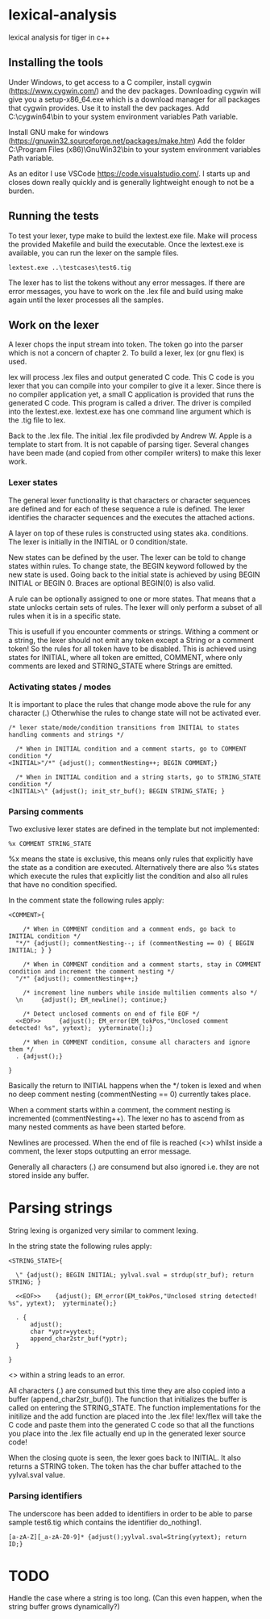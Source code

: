 # lexical-analysis
lexical analysis for tiger in c++

## Installing the tools

Under Windows, to get access to a C compiler, install cygwin (https://www.cygwin.com/) and the dev packages.
Downloading cygwin will give you a setup-x86_64.exe which is a download manager for all packages that cygwin provides.
Use it to install the dev packages. Add C:\cygwin64\bin to your system environment variables Path variable.

Install GNU make for windows (https://gnuwin32.sourceforge.net/packages/make.htm)
Add the folder C:\Program Files (x86)\GnuWin32\bin to your system environment variables Path variable.

As an editor I use VSCode https://code.visualstudio.com/. 
I starts up and closes down really quickly and is generally lightweight enough to not be a burden.

## Running the tests

To test your lexer, type make to build the lextest.exe file.
Make will process the provided Makefile and build the executable.
Once the lextest.exe is available, you can run the lexer on the sample files.

```
lextest.exe ..\testcases\test6.tig
```

The lexer has to list the tokens without any error messages.
If there are error messages, you have to work on the .lex file and build using make again until the lexer
processes all the samples.

## Work on the lexer

A lexer chops the input stream into token. The token go into the parser which is not a concern of chapter 2.
To build a lexer, lex (or gnu flex) is used.

lex will process .lex files and output generated C code. This C code is you lexer that you can compile into
your compiler to give it a lexer. Since there is no compiler application yet, a small C application is 
provided that runs the generated C code. This program is called a driver. The driver is compiled into
the lextest.exe. lextest.exe has one command line argument which is the .tig file to lex.

Back to the .lex file. The initial .lex file prodivded by Andrew W. Apple is a template to start from.
It is not capable of parsing tiger. Several changes have been made (and copied from other compiler writers)
to make this lexer work.

### Lexer states

The general lexer functionality is that characters or character sequences are defined and for each of these
sequence a rule is defined. The lexer identifies the character sequences and the executes the attached actions.

A layer on top of these rules is constructed using states aka. conditions.
The lexer is initially in the INITIAL or 0 condition/state.

New states can be defined by the user. The lexer can be told to change states within rules.
To change state, the BEGIN keyword followed by the new state is used.
Going back to the initial state is achieved by using BEGIN INITIAL or BEGIN 0.
Braces are optional BEGIN(0) is also valid.

A rule can be optionally assigned to one or more states.
That means that a state unlocks certain sets of rules. The lexer will only perform a subset of all rules
when it is in a specific state.

This is usefull if you encounter comments or strings. Withing a comment or a string, the lexer should not
emit any token except a String or a comment token! So the rules for all token have to be disabled.
This is achieved using states for INITIAL, where all token are emitted, COMMENT, where only comments are
lexed and STRING_STATE where Strings are emitted.

### Activating states / modes

It is important to place the rules that change mode above the rule for any character (.)
Otherwhise the rules to change state will not be activated ever.

```
/* lexer state/mode/condition transitions from INITIAL to states handling comments and strings */

  /* When in INITIAL condition and a comment starts, go to COMMENT condition */
<INITIAL>"/*" {adjust(); commentNesting++; BEGIN COMMENT;}

  /* When in INITIAL condition and a string starts, go to STRING_STATE condition */
<INITIAL>\" {adjust(); init_str_buf(); BEGIN STRING_STATE; }
```

### Parsing comments

Two exclusive lexer states are defined in the template but not implemented:

```
%x COMMENT STRING_STATE
```

%x means the state is exclusive, this means only rules that explicitly have the state as a condition are executed.
Alternatively there are also %s states which execute the rules that explicitly list the condition and also 
all rules that have no condition specified.

In the comment state the following rules apply:

```
<COMMENT>{
  
    /* When in COMMENT condition and a comment ends, go back to INITIAL condition */
  "*/" {adjust(); commentNesting--; if (commentNesting == 0) { BEGIN INITIAL; } }

    /* When in COMMENT condition and a comment starts, stay in COMMENT condition and increment the comment nesting */
  "/*" {adjust(); commentNesting++;}

    /* increment line numbers while inside multilien comments also */
  \n	 {adjust(); EM_newline(); continue;}

    /* Detect unclosed comments on end of file EOF */
  <<EOF>>     {adjust(); EM_error(EM_tokPos,"Unclosed comment detected! %s", yytext);  yyterminate();}

    /* When in COMMENT condition, consume all characters and ignore them */
  . {adjust();}

}
```

Basically the return to INITIAL happens when the */ token is lexed and when no deep comment nesting (commentNesting == 0)
currently takes place.

When a comment starts within a comment, the comment nesting is incremented (commentNesting++). The lexer no has to
ascend from as many nested comments as have been started before.

Newlines are processed. When the end of file is reached (<<EOF>>) whilst inside a comment, the lexer stops outputting
an error message.

Generally all characters (.) are consumend but also ignored i.e. they are not stored inside any buffer.


# Parsing strings

String lexing is organized very similar to comment lexing.

In the string state the following rules apply:

```
<STRING_STATE>{

  \" {adjust(); BEGIN INITIAL; yylval.sval = strdup(str_buf); return STRING; }

  <<EOF>>	 {adjust(); EM_error(EM_tokPos,"Unclosed string detected! %s", yytext);  yyterminate();}

  . {
      adjust();
      char *yptr=yytext;
      append_char2str_buf(*yptr);
  }

}
```

<<EOF>> within a string leads to an error.

All characters (.) are consumed but this time they are also copied into a buffer (append_char2str_buf()).
The function that initializes the buffer is called on entering the STRING_STATE. The function implementations
for the initilize and the add function are placed into the .lex file! lex/flex will take the C code
and paste them into the generated C code so that all the functions you place into the .lex file actually
end up in the generated lexer source code!

When the closing quote is seen, the lexer goes back to INITIAL. It also returns a STRING token.
The token has the char buffer attached to the yylval.sval value.

### Parsing identifiers

The underscore has been added to identifiers in order to be able to parse sample test6.tig which
contains the identifier do_nothing1.

```
[a-zA-Z][_a-zA-Z0-9]* {adjust();yylval.sval=String(yytext); return ID;}
```
 
# TODO

Handle the case where a string is too long. (Can this even happen, when the string buffer grows dynamically?)
